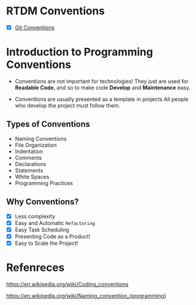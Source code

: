 # RTDM Conventions

- [X] [Git Conventions](./git-conventions.md)


# Introduction to Programming Conventions

- Conventions are not important for technologies!
They just are used for **Readable Code**, and 
so to make code **Develop** and **Maintenance** easy.

- Conventions are usually presented as a template in projects
All people who develop the project must follow them.

## Types of Conventions

- Naming Conventions
- File Organization
- Indentation
- Comments
- Declarations
- Statements
- White Spaces
- Programming Practices

## Why Conventions?

- [X] Less complexity
- [X] Easy and Automatic `Refactoring`  
- [X] Easy Task Scheduling
- [X] Presenting Code as a Product!
- [X] Easy to Scale the Project!

# Refenreces

https://en.wikipedia.org/wiki/Coding_conventions

https://en.wikipedia.org/wiki/Naming_convention_(programming)



